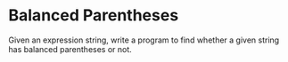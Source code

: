 # Balanced Parentheses

Given an expression string, write a program to find whether a given string has balanced parentheses or not.